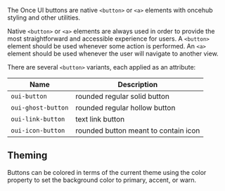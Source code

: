 The Once UI buttons are native `<button>` or `<a>` elements with oncehub styling and other utilities.


Native `<button>` or `<a>` elements are always used in order to provide the most straightforward and accessible experience for users.
A `<button>` element should be used whenever some action is performed. An `<a>` element should be used whenever the user will navigate to another view.

There are several `<button>` variants, each applied as an attribute:

| **Name**                        | **Description**                                            |
| -----------------------------   | ---------------------------------------------------------- |
| `oui-button`                    | rounded regular solid button                               |      
| `oui-ghost-button`              | rounded regular hollow button                              |
| `oui-link-button`               | text link button                                           |
| `oui-icon-button`               | rounded button meant to contain icon                       |



## Theming

Buttons can be colored in terms of the current theme using the color property to set the background color to primary, accent, or warn.



